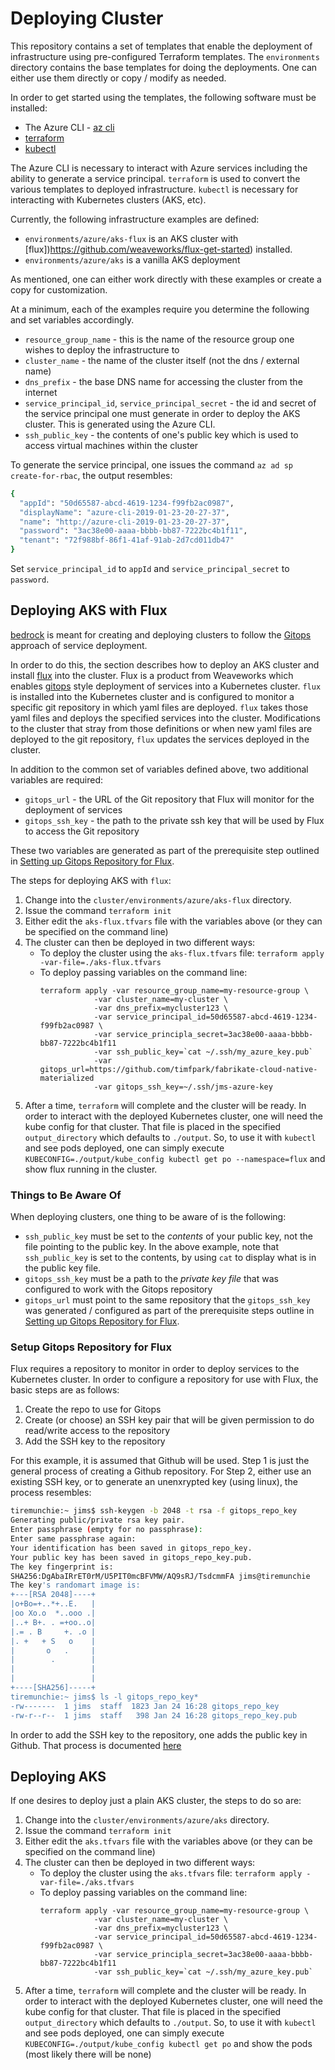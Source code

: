 # Deploying Cluster

This repository contains a set of templates that enable the deployment of infrastructure using
pre-configured Terraform templates.  The `environments` directory contains the base templates for 
doing the deployments.  One can either use them directly or copy / modify as needed.

In order to get started using the templates, the following software must be installed:

- The Azure CLI - [az cli](https://docs.microsoft.com/en-us/cli/azure/install-azure-cli?view=azure-cli-latest)
- [terraform](https://www.terraform.io/intro/getting-started/install.html)
- [kubectl](https://kubernetes.io/docs/tasks/tools/install-kubectl/)

The Azure CLI is necessary to interact with Azure services including the ability to generate a service 
principal.  `terraform` is used to convert the various templates to deployed infrastructure.  `kubectl`
is necessary for interacting with Kubernetes clusters (AKS, etc).

Currently, the following infrastructure examples are defined:

- `environments/azure/aks-flux` is an AKS cluster with [flux])https://github.com/weaveworks/flux-get-started) installed.
- `environments/azure/aks` is a vanilla AKS deployment

As mentioned, one can either work directly with these examples or create a copy for customization.

At a minimum, each of the examples require you determine the following and set variables accordingly.

- `resource_group_name` - this is the name of the resource group one wishes to deploy the infrastructure to
- `cluster_name` - the name of the cluster itself (not the dns / external name)
- `dns_prefix` - the base DNS name for accessing the cluster from the internet
- `service_principal_id`, `service_principal_secret` - the id and secret of the service principal one must generate in order to deploy the AKS cluster.  This is generated using the Azure CLI.
- `ssh_public_key` - the contents of one's public key which is used to access virtual machines within the cluster

To generate the service principal, one issues the command `az ad sp create-for-rbac`, the output resembles:

```bash
{
  "appId": "50d65587-abcd-4619-1234-f99fb2ac0987",
  "displayName": "azure-cli-2019-01-23-20-27-37",
  "name": "http://azure-cli-2019-01-23-20-27-37",
  "password": "3ac38e00-aaaa-bbbb-bb87-7222bc4b1f11",
  "tenant": "72f988bf-86f1-41af-91ab-2d7cd011db47"
}
```

Set `service_principal_id` to `appId` and `service_principal_secret` to `password`.

## Deploying AKS with Flux

[bedrock](https://github.com/Microsoft/bedrock) is meant for creating and deploying clusters to follow
the [Gitops](https://www.weave.works/blog/gitops-operations-by-pull-request) approach of service deployment.

In order to do this, the section describes how to deploy an AKS cluster and install 
[flux](https://github.com/weaveworks/flux-get-started) into the cluster.  Flux is a product from 
Weaveworks which enables [gitops](https://www.weave.works/blog/gitops-operations-by-pull-request) style 
deployment of services into a Kubernetes cluster.  `flux` is installed into the Kubernetes cluster and is 
configured to monitor a specific git repository in which yaml files are deployed.  `flux` takes those yaml 
files and deploys the specified services into the cluster.  Modifications to the cluster that stray from 
those definitions or when new yaml files are deployed to the git repository, `flux` updates the services 
deployed in the cluster.

In addition to the common set of variables defined above, two additional variables are required:

- `gitops_url` - the URL of the Git repository that Flux will monitor for the deployment of services
- `gitops_ssh_key` - the path to the private ssh key that will be used by Flux to access the Git repository

These two variables are generated as part of the prerequisite step outlined in [Setting up Gitops Repository for Flux](#setting-up-gitops-repository-for-flux).

The steps for deploying AKS with `flux`:

1. Change into the `cluster/environments/azure/aks-flux` directory.
2. Issue the command `terraform init`
3. Either edit the `aks-flux.tfvars` file with the variables above (or they can be specified on the command line)
4. The cluster can then be deployed in two different ways:
   - To deploy the cluster using the `aks-flux.tfvars` file: `terraform apply -var-file=./aks-flux.tfvars`
   - To deploy passing variables on the command line:
        ```
        terraform apply -var resource_group_name=my-resource-group \
                    -var cluster_name=my-cluster \
                    -var dns_prefix=mycluster123 \
                    -var service_principal_id=50d65587-abcd-4619-1234-f99fb2ac0987 \
                    -var service_principla_secret=3ac38e00-aaaa-bbbb-bb87-7222bc4b1f11
                    -var ssh_public_key=`cat ~/.ssh/my_azure_key.pub`
                    -var gitops_url=https://github.com/timfpark/fabrikate-cloud-native-materialized
                    -var gitops_ssh_key=~/.ssh/jms-azure-key
        ```
5. After a time, `terraform` will complete and the cluster will be ready.  In order to interact with the deployed Kubernetes cluster, one will need the kube config for that cluster.  That file is placed in the specified `output_directory` which defaults to `./output`.  So, to use it with `kubectl` and see pods deployed, one can simply execute `KUBECONFIG=./output/kube_config kubectl get po --namespace=flux` and show flux running in the cluster.

### Things to Be Aware Of

When deploying clusters, one thing to be aware of is the following:

- `ssh_public_key` must be set to the *contents* of your public key, not the file pointing to the public key.  In the above example, note that `ssh_public_key` is set to the contents, by using `cat` to display what is in the public key file.
- `gitops_ssh_key` must be a path to the *private key file* that was configured to work with the Gitops repository
- `gitops_url` must point to the same repository that the `gitops_ssh_key` was generated / configured as part of the prerequisite steps outline in [Setting up Gitops Repository for Flux](#setting-up-gitops-repository-for-flux).

### Setup Gitops Repository for Flux

Flux requires a repository to monitor in order to deploy services to the Kubernetes cluster.  In order to configure 
a repository for use with Flux, the basic steps are as follows:

1.  Create the repo to use for Gitops
2.  Create (or choose) an SSH key pair that will be given permission to do read/write access to the repository
3.  Add the SSH key to the repository

For this example, it is assumed that Github will be used.  Step 1 is just the general process of creating a Github 
repository.  For Step 2, either use an existing SSH key, or to generate an unenxrypted key (using linux), the process resembles:

```bash
tiremunchie:~ jims$ ssh-keygen -b 2048 -t rsa -f gitops_repo_key
Generating public/private rsa key pair.
Enter passphrase (empty for no passphrase): 
Enter same passphrase again: 
Your identification has been saved in gitops_repo_key.
Your public key has been saved in gitops_repo_key.pub.
The key fingerprint is:
SHA256:DgAbaIRrET0rM/U5PIT0mcBFVMW/AQ9sRJ/TsdcmmFA jims@tiremunchie
The key's randomart image is:
+---[RSA 2048]----+
|o+Bo=+..*+..E.   |
|oo Xo.o  *..ooo .|
|..+ B+. . =+oo..o|
|.= . B     +. .o |
|. +   + S   o    |
|       o   .     |
|        .        |
|                 |
|                 |
+----[SHA256]-----+
tiremunchie:~ jims$ ls -l gitops_repo_key*
-rw-------  1 jims  staff  1823 Jan 24 16:28 gitops_repo_key
-rw-r--r--  1 jims  staff   398 Jan 24 16:28 gitops_repo_key.pub
```

In order to add the SSH key to the repository, one adds the public key in Github.  That process is documented 
[here](https://help.github.com/articles/adding-a-new-ssh-key-to-your-github-account/)

## Deploying AKS

If one desires to deploy just a plain AKS cluster, the steps to do so are:

1. Change into the `cluster/environments/azure/aks` directory.
2. Issue the command `terraform init`
3. Either edit the `aks.tfvars` file with the variables above (or they can be specified on the command line)
4. The cluster can then be deployed in two different ways:
   - To deploy the cluster using the `aks.tfvars` file: `terraform apply -var-file=./aks.tfvars`
   - To deploy passing variables on the command line:
        ```
        terraform apply -var resource_group_name=my-resource-group \
                    -var cluster_name=my-cluster \
                    -var dns_prefix=mycluster123 \
                    -var service_principal_id=50d65587-abcd-4619-1234-f99fb2ac0987 \
                    -var service_principla_secret=3ac38e00-aaaa-bbbb-bb87-7222bc4b1f11
                    -var ssh_public_key=`cat ~/.ssh/my_azure_key.pub`
        ```
5. After a time, `terraform` will complete and the cluster will be ready.  In order to interact with the deployed Kubernetes cluster, one will need the kube config for that cluster.  That file is placed in the specified `output_directory` which defaults to `./output`.  So, to use it with `kubectl` and see pods deployed, one can simply execute `KUBECONFIG=./output/kube_config kubectl get po` and show the pods (most likely there will be none)